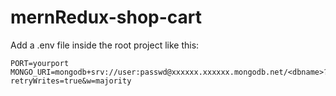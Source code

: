 # mernRedux-shop-cart

Add a .env file inside the root project like this:

```
PORT=yourport
MONGO_URI=mongodb+srv://user:passwd@xxxxxx.xxxxxx.mongodb.net/<dbname>?retryWrites=true&w=majority
```

